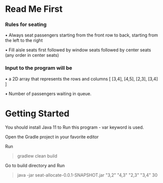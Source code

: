 # Read Me First

### Rules for seating

• Always seat passengers starting from the front row to back,
starting from the left to the right

• Fill aisle seats first followed by window seats followed by center
seats (any order in center seats)

### Input to the program will be
• a 2D array that represents the rows and columns [ [3,4], [4,5],
[2,3], [3,4] ]

• Number of passengers waiting in queue.

# Getting Started

You should install Java 11 to Run this program - var keyword is used.

Open the Gradle project in your favorite editor 

Run 
>gradlew clean build

Go to build directory and Run
> java -jar seat-allocate-0.0.1-SNAPSHOT.jar "3,2"  "4,3" "2,3" "3,4" 30



